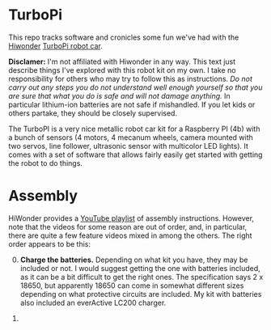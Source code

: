 # TurboPi

This repo tracks software and cronicles some fun we've had with the [Hiwonder](https://www.hiwonder.com/) [TurboPi robot car](https://www.hiwonder.com/collections/raspberrypi-bionic-robot/products/turbopi).

**Disclamer:** I'm not affiliated with Hiwonder in any way. This text just describe things I've explored with this robot kit on my own. I take no responsibility for others who may try to follow this as instructions. *Do not carry out any steps you do not understand well enough yourself so that you are sure that what you do is safe and will not damage anything.* In particular lithium-ion batteries are not safe if mishandled. If you let kids or others partake, they should be closely supervised.

The TurboPI is a very nice metallic robot car kit for a Raspberry PI (4b) with a bunch of sensors (4 motors, 4 mecanum wheels, camera mounted with two servos, line follower, ultrasonic sensor with multicolor LED lights). It comes with a set of software that allows fairly easily get started with getting the robot to do things.

# Assembly

HiWonder provides a [YouTube playlist](https://www.youtube.com/playlist?list=PLFbzd0m6AcmLzo53o2Tsa20BS350rWGMj) of assembly instructions. 
However, note that the videos for some reason are out of order, and, in particular, there are quite a few feature videos mixed in among the others.
The right order appears to be this:

0. **Charge the batteries.**
   Depending on what kit you have, they may be included or not.
   I would suggest getting the one with batteries included, as it can be a bit difficult to get the right ones.
   The specification says 2 x 18650, but apparently 18650 can come in somewhat different sizes depending on what protective circuits are included.
   My kit with batteries also included an everActive LC200 charger.

1. 
